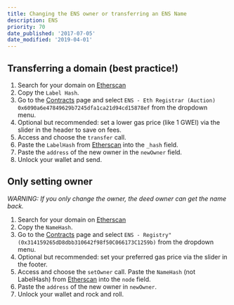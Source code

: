 ```yaml
---
title: Changing the ENS owner or transferring an ENS Name
description: ENS
priority: 70
date_published: '2017-07-05'
date_modified: '2019-04-01'
---
```


## Transferring a domain (best practice!)

1. Search for your domain on [Etherscan](https://etherscan.io/enslookup?q=yourname.eth)
2. Copy the `Label Hash`.
3. Go to the [Contracts](https://mycrypto.com/contracts/interact) page and select `ENS - Eth Registrar (Auction) 0x6090a6e47849629b7245dfa1ca21d94cd15878ef` from the dropdown menu. 
4. Optional but recommended: set a lower gas price (like 1 GWEI) via the slider in the header to save on fees.
5. Access and choose the `transfer` call.
6. Paste the `LabelHash` from [Etherscan](https://etherscan.io/) into the `_hash` field.
7. Paste the `address` of the new owner in the `newOwner` field. 
8. Unlock your wallet and send.

## Only setting owner

*WARNING: If you only change the owner, the deed owner can get the name back.*

1. Search for your domain on [Etherscan](https://etherscan.io/enslookup?q=yourname.eth)
2. Copy the `NameHash`.
3. Go to the [Contracts](https://mycrypto.com/contracts/interact) page and select `ENS - Registry" (0x314159265dD8dbb310642f98f50C066173C1259b)` from the dropdown menu. 
4. Optional but recommended: set your preferred gas price via the slider in the footer.
5. Access and choose the `setOwner` call. Paste the `NameHash` (not LabelHash) from [Etherscan](https://etherscan.io/) into the `node` field.
6. Paste the `address` of the new owner in `newOwner`. 
7. Unlock your wallet and rock and roll.
